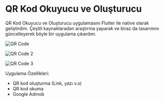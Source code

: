 # QR Kod Okuyucu ve Oluşturucu

QR Kod Okuyucu ve Oluşturucu uygulamasını Flutter ile native olarak geliştirdim. Çeşitli kaynaklaradan araştırma yaparak ve biraz da tasarımını güncelleyerek böyle bir uygulama çıkardım. 

![QR Code](https://i.hizliresim.com/Z7sZ9S.png)

![QR Code 2](https://i.hizliresim.com/yYvPja.png)

![QR Code 3](https://i.hizliresim.com/pgp2nz.png)

Uygulama Özellikleri:

* QR kod oluşturma (Link, yazı v.s)
* QR kod okuma
* Google Admob


